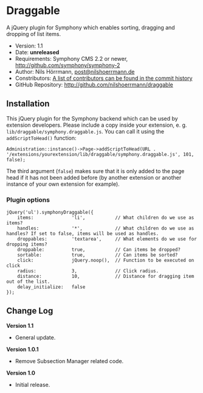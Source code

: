 # Draggable

A jQuery plugin for Symphony which enables sorting, dragging and dropping of list items.

- Version: 1.1
- Date: **unreleased**
- Requirements: Symphony CMS 2.2 or newer, <http://github.com/symphony/symphony-2>
- Author: Nils Hörrmann, post@nilshoerrmann.de
- Constributors: [A list of contributors can be found in the commit history](http://github.com/nilshoerrmann/subsectionmanager/commits/master)
- GitHub Repository: <http://github.com/nilshoerrmann/draggable>

## Installation

This jQuery plugin for the Symphony backend which can be used by extension developers. Please include a copy inside your extension, e. g. `lib/draggable/symphony.draggable.js`. You can call it using the `addScriptToHead()` function:

	Administration::instance()->Page->addScriptToHead(URL . '/extensions/yourextension/lib/draggable/symphony.draggable.js', 101, false);

The third argument (`false`) makes sure that it is only added to the page head if it has not been added before (by another extension or another instance of your own extension for example).

### Plugin options

	jQuery('ul').symphonyDraggable({
		items:				'li',			// What children do we use as items? 
		handles:			'*',			// What children do we use as handles? If set to false, items will be used as handles.
		droppables:			'textarea',		// What elements do we use for dropping items?
		droppable:			true,			// Can items be dropped?
		sortable:			true,			// Can items be sorted?
		click:				jQuery.noop(),	// Function to be executed on click
		radius:				3,				// Click radius.
		distance:			10,				// Distance for dragging item out of the list.
		delay_initialize:	false
	});


## Change Log

**Version 1.1**

- General update.

**Version 1.0.1**

- Remove Subsection Manager related code.

**Version 1.0** 

- Initial release.